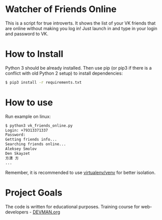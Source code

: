 # Watcher of Friends Online

This is a script for true introverts. It shows the list of your VK friends that are online without making you log in! Just launch in and type in your login and password to VK.

# How to Install

Python 3 should be already installed. Then use pip (or pip3 if there is a conflict with old Python 2 setup) to install dependencies:

```bash
$ pip3 install -r requirements.txt
```

# How to use

Run example on linux:
```bash
$ python3 vk_friends_online.py
Login: +79313371337
Password:
Getting friends info...
Searching friends online...
Aleksey Smolov
Den Skayzet
方潇 方
...
```
Remember, it is recommended to use [virtualenv/venv](https://devman.org/encyclopedia/pip/pip_virtualenv/) for better isolation.

# Project Goals

The code is written for educational purposes. Training course for web-developers - [DEVMAN.org](https://devman.org)
